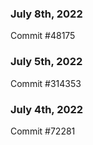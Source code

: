 ### July 8th, 2022

Commit #48175

### July 5th, 2022

Commit #314353


### July 4th, 2022

Commit #72281
